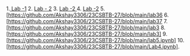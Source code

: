 1.<a href="https://github.com/Akshay3306/23CSBTB-27/blob/main/LAB_1.ipynb"> Lab -1</a>
2. <a href ="https://github.com/Akshay3306/23CSBTB-27/blob/main/LAB2.ipynb">Lab - 2</a>
3. <a href ="https://github.com/Akshay3306/23CSBTB-27/blob/main/BFS.ipynb"> Lab -2 </a>
4. <a href ="https://github.com/Akshay3306/23CSBTB-27/blob/main/Untitled6.ipynb"> Lab -2</a>
5. [https://github.com/Akshay3306/23CSBTB-27/blob/main/lab36
6. [https://github.com/Akshay3306/23CSBTB-27/blob/main/lab37
7. [https://github.com/Akshay3306/23CSBTB-27/blob/main/lab3
8. [https://github.com/Akshay3306/23CSBTB-27/blob/main/lab3]
9. [https://github.com/Akshay3306/23CSBTB-27/blob/main/lab5.ipynb]
10. [https://github.com/Akshay3306/23CSBTB-27/blob/main/Lab4.ipynb].

